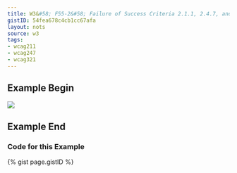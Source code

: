```yaml
---
title: W3&#58; F55-2&#58; Failure of Success Criteria 2.1.1, 2.4.7, and 3.2.1 due to using script to remove focus when focus is received
gistID: 54fea678c4cb1cc67afa
layout: nots
source: w3
tags:
- wcag211
- wcag247
- wcag321
---
```


<h2 aria-describedby="{{ page.gistID }}">Example Begin</h2>
<div class="rendered-not">
<a onFocus="this.blur()" href="Page.html"><img src="myImage.gif"></a> 
</div> <!-- rendered-not -->

<h2 aria-describedby="{{ page.gistID }}">Example End</h2>

<h3 aria-describedby="{{ page.gistID }}">Code for this Example</h3>
{% gist page.gistID %}
